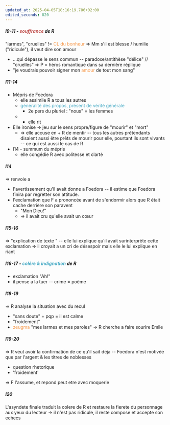 ```yaml
---
updated_at: 2025-04-05T18:16:19.786+02:00
edited_seconds: 820
---
```

##### l9-11 - <font color="#c0504d">souffrance</font> de R
"larmes", "cruelles"
!= <font color="#f79646">CL du bonheur</font>
=> Mm s'il est blesse / humilie ("ridicule"), il veut dire son amour 
- ...qui dépasse le sens commun -- paradoxe/antithèse "délice" // "cruelles" 
=> P = héros romantique dans sa dernière réplique 
- "je voudrais pouvoir signer mon <font color="#f79646">amour</font> de tout mon sang"
##### l11-14
- Mépris de Foedora
	- elle assimile R a tous les autres
	- <font color="#4bacc6">généralité des propos, présent de vérité générale</font> 
		- 2e pers du pluriel : "nous" = les femmes
	- + elle rit
- Elle ironise -> jeu sur le sens propre/figure de "mourir" et "mort" 
	- => elle accuse en + R de mentir -- tous les autres prétendants disaient aussi être prêts de mourir pour elle, pourtant ils sont vivants -- ce qui est aussi le cas de R
- l14 - summum du mépris
	- elle congédie R avec politesse et clarté 
##### l14
=> renvoie a 
- l'avertissement qu'il avait donne a Foedora -- il estime que Foedora finira par regretter son attitude. 
- l'exclamation que F a prononcée avant de s'endormir alors que R était cache derrière son paravent 
	- "Mon Dieu!"
	- => il avait cru qu'elle avait un cœur 
##### l15-16 
=> "explication de texte " -- elle lui explique qu'il avait surinterprète cette exclamation
=> il croyait a un cri de désespoir mais elle le lui explique en riant
##### l16-17 - <font color="#4bacc6">colère & indignation</font> de R
- exclamation "Ah!"
- il pense a la tuer -- crime = poème  
##### l18-19
=> R analyse la situation avec du recul
- "sans doute" + pqp = il est calme
- "froidement"
- <font color="#f79646">zeugma</font> "mes larmes et mes paroles" -> R cherche a faire sourire Emile 
##### l19-20
 => R veut avoir la confirmation de ce qu'il sait deja -- Foedora n'est motivée que par l'argent & les titres de noblesses
- question rhetorique
- 'froidement'

=> F l'assume, et repond peut etre avec moquerie
##### l20
L'asyndete finale traduit la colere de R et restaure la fierete du personnage aux yeux du lecteur -> il n'est pas ridicule, il reste compose et accepte son echecs
